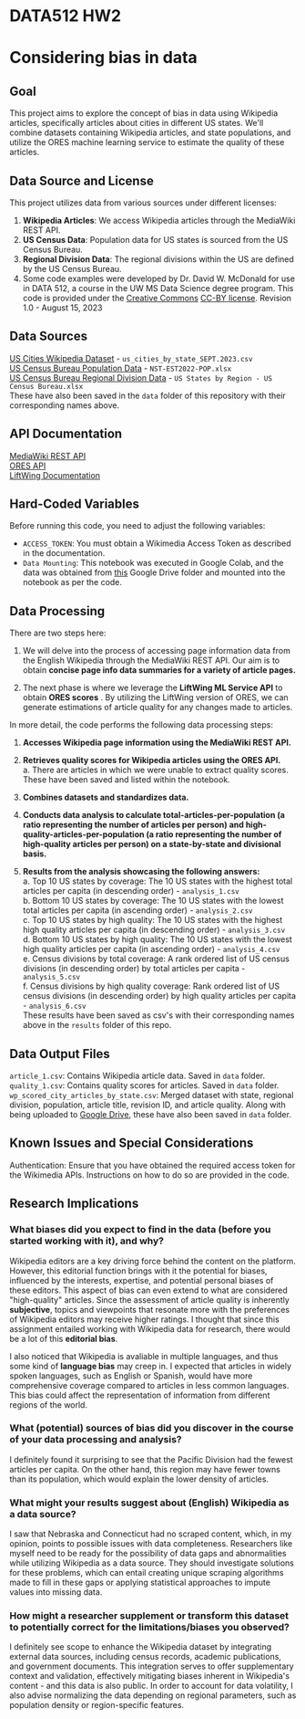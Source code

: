# DATA512 HW2
# Considering bias in data

## Goal
This project aims to explore the concept of bias in data using Wikipedia articles, specifically articles about cities in different US states. We'll combine datasets containing Wikipedia articles, and state populations, and utilize the ORES machine learning service to estimate the quality of these articles.

## Data Source and License
This project utilizes data from various sources under different licenses:

1. **Wikipedia Articles**: We access Wikipedia articles through the MediaWiki REST API.
2. **US Census Data**: Population data for US states is sourced from the US Census Bureau.
3. **Regional Division Data**: The regional divisions within the US are defined by the US Census Bureau.
4. Some code examples were developed by Dr. David W. McDonald for use in DATA 512, a course in the UW MS Data Science degree program. This code is provided under the [Creative Commons](https://creativecommons.org) [CC-BY license](https://creativecommons.org/licenses/by/4.0/). Revision 1.0 - August 15, 2023   

## Data Sources
[US Cities Wikipedia Dataset](https://drive.google.com/drive/folders/1qzJcMILGuf_GjvfjwXizN5B8T9VUGhLv)  - `us_cities_by_state_SEPT.2023.csv`  
[US Census Bureau Population Data](https://www.census.gov/data/tables/time-series/demo/popest/2020s-state-total.html)  - `NST-EST2022-POP.xlsx`  
[US Census Bureau Regional Division Data](https://drive.google.com/drive/folders/1qzJcMILGuf_GjvfjwXizN5B8T9VUGhLv)  - `US States by Region - US Census Bureau.xlsx`  
These have also been saved in the `data` folder of this repository with their corresponding names above.  

## API Documentation
[MediaWiki REST API](https://www.mediawiki.org/wiki/API:Main_page)  
[ORES API](https://ores.wikimedia.org/docs)  
[LiftWing Documentation](https://wikitech.wikimedia.org/wiki/Machine_Learning/LiftWing/Usage)  

## Hard-Coded Variables  
Before running this code, you need to adjust the following variables:  
- `ACCESS_TOKEN`: You must obtain a Wikimedia Access Token as described in the documentation.  
- `Data Mounting`: This notebook was executed in Google Colab, and the data was obtained from [this](https://drive.google.com/drive/folders/1qzJcMILGuf_GjvfjwXizN5B8T9VUGhLv?usp=sharing) Google Drive folder and mounted into the notebook as per the code.

## Data Processing   
There are two steps here:  
1. We will delve into the process of accessing page information data from the English Wikipedia through the MediaWiki REST API. Our aim is to obtain **concise page info data summaries for a variety of article pages.**  

2. The next phase is where we leverage the **LiftWing ML Service API** to obtain **ORES scores** . By utilizing the LiftWing version of ORES, we can generate estimations of article quality for any changes made to articles.  
   
In more detail, the code performs the following data processing steps:  
1. **Accesses Wikipedia page information using the MediaWiki REST API.**  
   
3. **Retrieves quality scores for Wikipedia articles using the ORES API.**      
   a. There are articles in which we were unable to extract quality scores. These have been saved and listed within the notebook.
    
5. **Combines datasets and standardizes data.**   
   
7. **Conducts data analysis to calculate total-articles-per-population (a ratio representing the number of articles per person)  and high-quality-articles-per-population (a ratio representing the number of high-quality articles per person) on a state-by-state and divisional basis.**   
   
9. **Results from the analysis showcasing the following answers:**     
   a. Top 10 US states by coverage: The 10 US states with the highest total articles per capita (in descending order) - `analysis_1.csv`    
   b. Bottom 10 US states by coverage: The 10 US states with the lowest total articles per capita (in ascending order) - `analysis_2.csv`         
   c. Top 10 US states by high quality: The 10 US states with the highest high quality articles per capita (in descending order) - `analysis_3.csv`         
   d. Bottom 10 US states by high quality: The 10 US states with the lowest high quality articles per capita (in ascending order) - `analysis_4.csv`         
   e. Census divisions by total coverage: A rank ordered list of US census divisions (in descending order) by total articles per capita - `analysis_5.csv`       
   f. Census divisions by high quality coverage: Rank ordered list of US census divisions (in descending order) by high quality articles per capita - `analysis_6.csv`    
These results have been saved as csv's with their corresponding names above in the `results` folder of this repo.  


## Data Output Files  
`article_1.csv`: Contains Wikipedia article data. Saved in `data` folder.  
`quality_1.csv`: Contains quality scores for articles.  Saved in `data` folder.  
`wp_scored_city_articles_by_state.csv`: Merged dataset with state, regional division, population, article title, revision ID, and article quality.  Along with being uploaded to [Google Drive](https://drive.google.com/drive/folders/1qzJcMILGuf_GjvfjwXizN5B8T9VUGhLv?usp=drive_link), these have also been saved in `data` folder.  


## Known Issues and Special Considerations  
Authentication: Ensure that you have obtained the required access token for the Wikimedia APIs. Instructions on how to do so are provided in the code.    

## Research Implications   
### What biases did you expect to find in the data (before you started working with it), and why? 
Wikipedia editors are a key driving force behind the content on the platform. However, this editorial function brings with it the potential for biases, influenced by the interests, expertise, and potential personal biases of these editors. This aspect of bias can even extend to what are considered "high-quality" articles. Since the assessment of article quality is inherently **subjective**, topics and viewpoints that resonate more with the preferences of Wikipedia editors may receive higher ratings. I thought that since this assignment entailed working with Wikipedia data for research, there would be a lot of this **editorial bias**.   

I also noticed that Wikipedia is avaliable in multiple languages, and thus some kind of **language bias** may creep in. I expected that articles in widely spoken languages, such as English or Spanish, would have more comprehensive coverage compared to articles in less common languages. This bias could affect the representation of information from different regions of the world.

### What (potential) sources of bias did you discover in the course of your data processing and analysis?  
I definitely found it surprising to see that the Pacific Division had the fewest articles per capita. On the other hand, this region may have fewer towns than its population, which would explain the lower density of articles.

### What might your results suggest about (English) Wikipedia as a data source?  
I saw that Nebraska and Connecticut had no scraped content, which, in my opinion, points to possible issues with data completeness. Researchers like myself need to be ready for the possibility of data gaps and abnormalities while utilizing Wikipedia as a data source. They should investigate solutions for these problems, which can entail creating unique scraping algorithms made to fill in these gaps or applying statistical approaches to impute values into missing data.  

### How might a researcher supplement or transform this dataset to potentially correct for the limitations/biases you observed?  
I definitely see scope to enhance the Wikipedia dataset by integrating external data sources, including census records, academic publications, and government documents. This integration serves to offer supplementary context and validation, effectively mitigating biases inherent in Wikipedia's content - and this data is also public. In order to account for data volatility, I also advise normalizing the data depending on regional parameters, such as population density or region-specific features.


